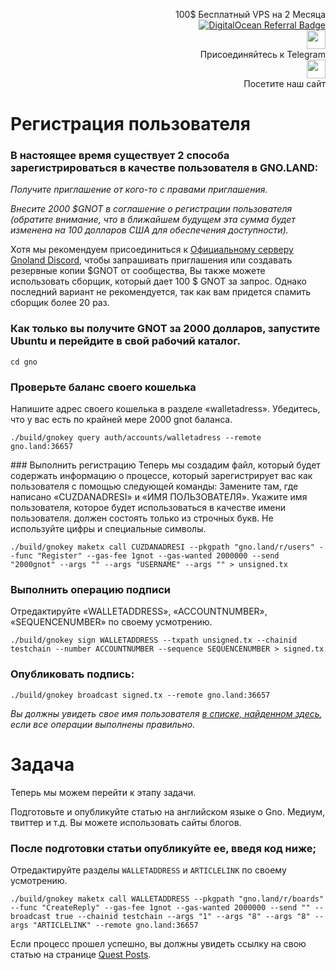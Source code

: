<p style="font-size:14px" align="right">
 100$ Бесплатный VPS на 2 Месяца <br>
 <a target="_blank" href="https://www.digitalocean.com/?refcode=410c988c8b3e&utm_campaign=Referral_Invite&utm_medium=Referral_Program&utm_source=badge"><img src="https://web-platforms.sfo2.cdn.digitaloceanspaces.com/WWW/Badge%201.svg" alt="DigitalOcean Referral Badge" /></a></br>
 <a href="https://t.me/nodeistt" target="_blank"><img src="https://github.com/Nodeist/Testnet_Kurulumlar/blob/fee87fe32609c1704206721b9fb16e4c5de75a96/telegramlogo.png" width="30"/></a><br>Присоединяйтесь к Telegram<br>
<a href="https://nodeist.site/" target="_blank"><img src="https://raw.githubusercontent.com/Nodeist/Testnet_Kurulumlar/main/logo.png" width="30"/></a><br> Посетите наш сайт
</p>


# Регистрация пользователя
### В настоящее время существует 2 способа зарегистрироваться в качестве пользователя в GNO.LAND:

*Получите приглашение от кого-то с правами приглашения.*

*Внесите 2000 $GNOT в соглашение о регистрации пользователя (обратите внимание, что в ближайшем будущем эта сумма будет изменена на 100 долларов США для обеспечения доступности).*

Хотя мы рекомендуем присоединиться к [Официальному серверу Gnoland Discord](https://discord.gg/xD2c2Nmd), чтобы запрашивать приглашения или создавать резервные копии $GNOT от сообщества,
Вы также можете использовать сборщик, который дает 100 $ GNOT за запрос.
Однако последний вариант не рекомендуется, так как вам придется спамить сборщик более 20 раз.

### Как только вы получите GNOT за 2000 долларов, запустите Ubuntu и перейдите в свой рабочий каталог.

```
cd gno
```

### Проверьте баланс своего кошелька
Напишите адрес своего кошелька в разделе «walletadress».
Убедитесь, что у вас есть по крайней мере 2000 gnot баланса.

```
./build/gnokey query auth/accounts/walletadress --remote gno.land:36657
```

### Выполнить регистрацию
Теперь мы создадим файл, который будет содержать информацию о процессе, который зарегистрирует вас как пользователя с помощью следующей команды:
Замените там, где написано «CUZDANADRESI» и «ИМЯ ПОЛЬЗОВАТЕЛЯ». Укажите имя пользователя, которое будет использоваться в качестве имени пользователя. должен состоять только из строчных букв.
Не используйте цифры и специальные символы.
```
./build/gnokey maketx call CUZDANADRESI --pkgpath "gno.land/r/users" --func "Register" --gas-fee 1gnot --gas-wanted 2000000 --send "2000gnot" --args "" --args "USERNAME" --args "" > unsigned.tx
```

### Выполнить операцию подписи
Отредактируйте «WALLETADDRESS», «ACCOUNTNUMBER», «SEQUENCENUMBER» по своему усмотрению.
```
./build/gnokey sign WALLETADDRESS --txpath unsigned.tx --chainid testchain --number ACCOUNTNUMBER --sequence SEQUENCENUMBER > signed.tx
```

### Опубликовать подпись:
```
./build/gnokey broadcast signed.tx --remote gno.land:36657
```
*Вы должны увидеть свое имя пользователя [в списке, найденном здесь](https://gno.land/r/users), если все операции выполнены правильно.*

# Задача
Теперь мы можем перейти к этапу задачи.

Подготовьте и опубликуйте статью на английском языке о Gno.
Медиум, твиттер и т.д. Вы можете использовать сайты блогов.

### После подготовки статьи опубликуйте ее, введя код ниже;
Отредактируйте разделы `WALLETADDRESS` и `ARTICLELINK` по своему усмотрению.
```
./build/gnokey maketx call WALLETADDRESS --pkgpath "gno.land/r/boards" --func "CreateReply" --gas-fee 1gnot --gas-wanted 2000000 --send "" --broadcast true --chainid testchain --args "1" --args "8" --args "8" --args "ARTICLELINK" --remote gno.land:36657
```

Если процесс прошел успешно, вы должны увидеть ссылку на свою статью на странице [Quest Posts](https://gno.land/r/boards:gnolang/8).

